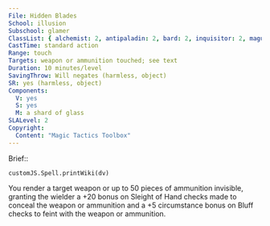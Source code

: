 ```yaml
---
File: Hidden Blades
School: illusion
Subschool: glamer
ClassList: { alchemist: 2, antipaladin: 2, bard: 2, inquisitor: 2, magus: 2, sorcerer: 2, wizard: 2, summoner: 2, unchained summoner: 2 }
CastTime: standard action
Range: touch
Targets: weapon or ammunition touched; see text
Duration: 10 minutes/level
SavingThrow: Will negates (harmless, object)
SR: yes (harmless, object)
Components:
  V: yes
  S: yes
  M: a shard of glass
SLALevel: 2
Copyright:
  Content: "Magic Tactics Toolbox"
---
```

Brief:: 

```dataviewjs
customJS.Spell.printWiki(dv)
```

You render a target weapon or up to 50 pieces of ammunition invisible, granting the wielder a +20 bonus on Sleight of Hand checks made to conceal the weapon or ammunition and a +5 circumstance bonus on Bluff checks to feint with the weapon or ammunition.
